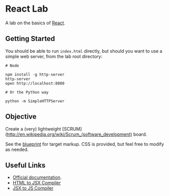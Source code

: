 # React Lab

A lab on the basics of [React](http://facebook.github.io/react/).

## Getting Started

You should be able to run `index.html` directly, but should you want to use a simple web server, from the lab root directory:

    # Node

    npm install -g http-server
    http-server
    open http://localhost:8080

    # Or the Python way

    python -m SimpleHTTPServer

## Objective

Create a (very) lightweight [SCRUM](http://en.wikipedia.org/wiki/Scrum_(software_development) board.

See the [blueprint](https://github.com/jayway/react-lab/blob/master/blueprint.html) for target markup. CSS is provided, but feel free to modify as needed.

## Useful Links

* [Official documentation](http://facebook.github.io/react/docs/getting-started.html).
* [HTML to JSX Compiler](http://facebook.github.io/react/html-jsx.html)
* [JSX to JS Compiler](http://facebook.github.io/react/jsx-compiler.html)
